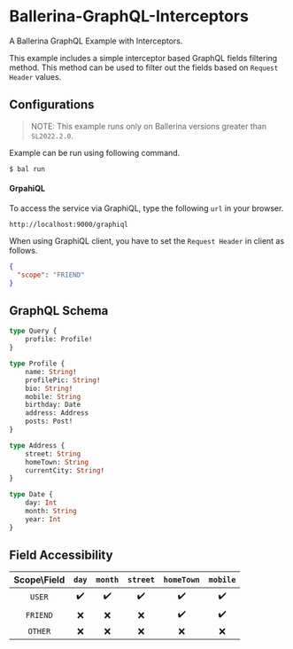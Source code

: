 # Ballerina-GraphQL-Interceptors
A Ballerina GraphQL Example with Interceptors.

This example includes a simple interceptor based GraphQL fields filtering method. This method can be used to filter out the fields based on `Request Header` values.

## Configurations
> NOTE: This example runs only on Ballerina versions greater than `SL2022.2.0`.

Example can be run using following command.
```shell
$ bal run
```

#### GrpahiQL
To access the service via GraphiQL, type the following `url` in your browser.
```shell
http://localhost:9000/graphiql
```

When using GraphiQL client, you have to set the `Request Header` in client as follows.
```json
{
  "scope": "FRIEND"
}
```

## GraphQL Schema
```graphql
type Query {
    profile: Profile!
}

type Profile {
    name: String!
    profilePic: String!
    bio: String!
    mobile: String
    birthday: Date
    address: Address
    posts: Post!
}

type Address {
    street: String
    homeTown: String
    currentCity: String!
}

type Date {
    day: Int
    month: String
    year: Int
}
```

## Field Accessibility

|  Scope\Field  |  `day`  |       `month`        |      `street`       |      `homeTown`      | `mobile`|
|:-------------:|:-------:|:--------------------:|:-------------------:|:--------------------:|:---------:|
|     `USER`      |    :heavy_check_mark:     |  :heavy_check_mark:  |  :heavy_check_mark: |  :heavy_check_mark:  | :heavy_check_mark: |
|    `FRIEND`     |   :x:   |         :x:          |         :x:         |  :heavy_check_mark:  | :heavy_check_mark: |
|     `OTHER`     |   :x:   |         :x:          |         :x:         |         :x:          |       :x:      |
